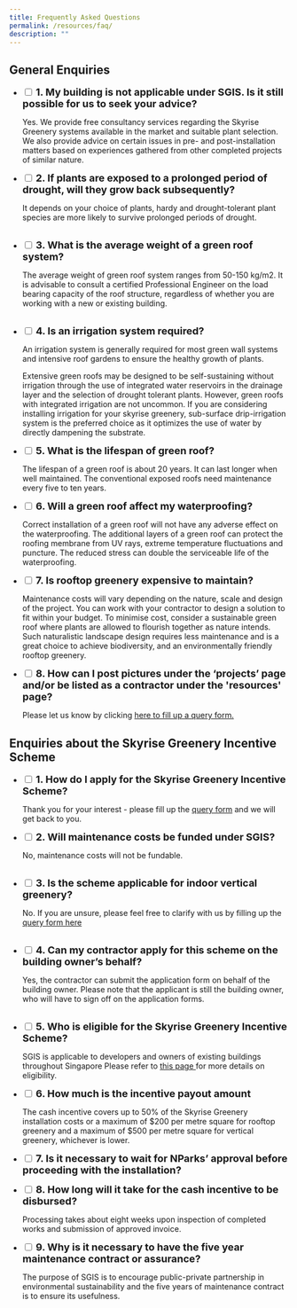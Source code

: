 ```yaml
---
title: Frequently Asked Questions
permalink: /resources/faq/
description: ""
---
```

## General Enquiries
<ul class="jekyllcodex_accordion">
<li>
    <input id="accordion1" type="checkbox">
    <label for="accordion1"><font size="4"><b>
			1.	My building is not applicable under SGIS. Is it still possible for us to seek your advice?</b></font>
</label>
    <div>
      <p>Yes. We provide free consultancy services regarding the Skyrise Greenery systems available in the market and suitable plant selection. We also provide advice on certain issues in pre- and post-installation matters based on experiences gathered from other completed projects of similar nature.</p>
         </div>
</li>
<li>
    <input id="accordion2" type="checkbox">
    <label for="accordion2"><font size="4"><b>
		2.	If plants are exposed to a prolonged period of drought, will they grow back subsequently?</b></font>
</label>
    <div>
      <p>It depends on your choice of plants, hardy and drought-tolerant plant species are more likely to survive prolonged periods of drought.</p><br>
         </div>
</li>
	<li>
    <input id="accordion3" type="checkbox">
    <label for="accordion3"><font size="4"><b>    
		3.	What is the average weight of a green roof system?
</b></font><font color="green">
</font></label>
    <div>
      <p>The average weight of green roof system ranges from 50-150 kg/m2. It is advisable to consult a certified Professional Engineer on the load bearing capacity of the roof structure, regardless of whether you are working with a new or existing building.</p><br>
         </div>
</li>
	<li>
    <input id="accordion4" type="checkbox">
    <label for="accordion4"><font size="4"><b>    
4.	Is an irrigation system required?
</b></font><font color="green">
</font></label>
    <div>
      <p>An irrigation system is generally required for most green wall systems and intensive roof gardens to ensure the healthy growth of plants. </p><p>Extensive green roofs may be designed to be self-sustaining without irrigation through the use of integrated water reservoirs in the drainage layer and the selection of drought tolerant plants. However, green roofs with integrated irrigation are not uncommon. If you are considering installing irrigation for your skyrise greenery, sub-surface drip-irrigation system is the preferred choice as it optimizes the use of water by directly dampening the substrate.
</p>
         </div>
</li>
		<li>
    <input id="accordion5" type="checkbox">
    <label for="accordion5"><font size="4"><b>    
5.	What is the lifespan of green roof?
</b></font>
</label>
    <div>
      <p>The lifespan of a green roof is about 20 years. It can last longer when well maintained. The conventional exposed roofs need maintenance every five to ten years.
</p>
         </div>
</li>
	<li>
    <input id="accordion6" type="checkbox">
    <label for="accordion6"><font size="4"><b>    
6.	Will a green roof affect my waterproofing?
</b></font>
</label>
    <div>
      <p>Correct installation of a green roof will not have any adverse effect on the waterproofing. The additional layers of a green roof can protect the roofing membrane from UV rays, extreme temperature fluctuations and puncture. The reduced stress can double the serviceable life of the waterproofing.
</p>
         </div>
</li>
	<li>
    <input id="accordion7" type="checkbox">
    <label for="accordion7"><font size="4"><b>    
7.	Is rooftop greenery expensive to maintain?
</b></font>
</label>
    <div>
      <p>Maintenance costs will vary depending on the nature, scale and design of the project. You can work with your contractor to design a solution to fit within your budget. To minimise cost, consider a sustainable green roof where plants are allowed to flourish together as nature intends. Such naturalistic landscape design requires less maintenance and is a great choice to achieve biodiversity, and an environmentally friendly rooftop greenery.
</p>
         </div>
</li>
	<li>
    <input id="accordion8" type="checkbox">
    <label for="accordion8"><font size="4"><b>    
8.	How can I post pictures under the ‘projects’ page and/or be listed as a contractor under the 'resources' page?
</b></font>
</label>
    <div>
      <p> Please let us know by clicking <a href="https://form.gov.sg/5febdf5027a5850012d2848c">here to fill up a query form.</a> 
</p>
         </div>
</li></ul>

## Enquiries about the Skyrise Greenery Incentive Scheme 
<ul class="jekyllcodex_accordion">
<li>
    <input id="accordion11" type="checkbox">
    <label for="accordion11"><font size="4"><b>
			1.	How do I apply for the Skyrise Greenery Incentive Scheme?</b></font>
</label>
    <div>
      <p>Thank you for your interest - please fill up the <a href="https://form.gov.sg/5cee3b050a5be80010bd5a73">query form</a> 
 and we will get back to you. </p>
         </div>
</li>
<li>
    <input id="accordion12" type="checkbox">
    <label for="accordion12"><font size="4"><b>
		2.	Will maintenance costs be funded under SGIS?</b></font>
</label>
    <div>
      <p>No, maintenance costs will not be fundable.</p><br>
         </div>
</li>
	<li>
    <input id="accordion13" type="checkbox">
    <label for="accordion13"><font size="4"><b>    
		3.	Is the scheme applicable for indoor vertical greenery?
</b></font><font color="green">
</font></label>
    <div>
      <p>No. If you are unsure, please feel free to clarify with us by filling up the <a href="https://form.gov.sg/5cee3b050a5be80010bd5a73">query form here</a></p><br>
         </div>
</li>
	<li>
    <input id="accordion14" type="checkbox">
    <label for="accordion14"><font size="4"><b>    
4.	Can my contractor apply for this scheme on the building owner’s behalf?
</b></font><font color="green">
</font></label>
    <div>
      <p>Yes, the contractor can submit the application form on behalf of the building owner. Please note that the applicant is still the building owner, who will have to sign off on the application forms. 
</p><br>
         </div>
</li>
		<li>
    <input id="accordion15" type="checkbox">
    <label for="accordion15"><font size="4"><b>    
5.	Who is eligible for the Skyrise Greenery Incentive Scheme?
</b></font>
</label>
    <div>
      <p>SGIS is applicable to developers and owners of existing buildings throughout Singapore 
Please refer to  <a href="https://www.skyrisegreenery.nparks.gov.sg/incentive-scheme/about/">this page </a> for more details on eligibility.

</p>
         </div>
</li>
	<li>
    <input id="accordion16" type="checkbox">
    <label for="accordion16"><font size="4"><b>    
6.	How much is the incentive payout amount
</b></font>
</label>
    <div>
      <p>The cash incentive covers up to 50% of the Skyrise Greenery installation costs or a maximum of $200 per metre square for rooftop greenery and a maximum of $500 per metre square for vertical greenery, whichever is lower.
</p>
         </div>
</li>
	<li>
    <input id="accordion17" type="checkbox">
    <label for="accordion17"><font size="4"><b>    
7.	Is it necessary to wait for NParks’ approval before proceeding with the installation?
</b></font>
</label>
    <div>
      <p> 
</p>
         </div>
</li>
	<li>
    <input id="accordion18" type="checkbox">
    <label for="accordion18"><font size="4"><b>    
8.	How long will it take for the cash incentive to be disbursed?
</b></font>
</label>
    <div>
      <p> Processing takes about eight weeks upon inspection of completed works and submission of approved invoice.
</p>
         </div>
</li>	<li>
    <input id="accordion19" type="checkbox">
    <label for="accordion19"><font size="4"><b>    
9.	Why is it necessary to have the five year maintenance contract or assurance?
</b></font>
</label>
    <div>
      <p> The purpose of SGIS is to encourage public-private partnership in environmental sustainability and the five years of maintenance contract is to ensure its usefulness.
</p>
         </div>
</li></ul>